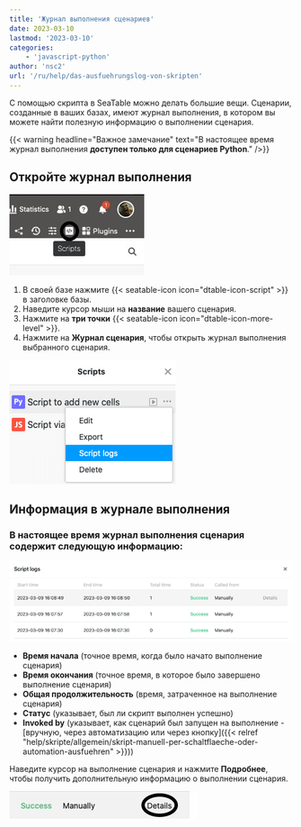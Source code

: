 ```yaml
---
title: 'Журнал выполнения сценариев'
date: 2023-03-10
lastmod: '2023-03-10'
categories:
    - 'javascript-python'
author: 'nsc2'
url: '/ru/help/das-ausfuehrungslog-von-skripten'
---
```


С помощью скрипта в SeaTable можно делать большие вещи. Сценарии, созданные в ваших базах, имеют журнал выполнения, в котором вы можете найти полезную информацию о выполнении сценария.

{{< warning  headline="Важное замечание"  text="В настоящее время журнал выполнения **доступен только для сценариев Python**." />}}

## Откройте журнал выполнения

![Откройте журнал выполнения](images/Anlegen-eines-Skriptes.jpg)

1. В своей базе нажмите {{< seatable-icon icon="dtable-icon-script" >}} в заголовке базы.
2. Наведите курсор мыши на **название** вашего сценария.
3. Нажмите на **три точки** {{< seatable-icon icon="dtable-icon-more-level" >}}.
4. Нажмите на **Журнал сценария**, чтобы открыть журнал выполнения выбранного сценария.

![Открытие журнала выполнения сценария](images/open-script-log.png)

## Информация в журнале выполнения

### В настоящее время журнал выполнения сценария содержит следующую информацию:

![Информация, которую можно найти в журнале выполнения сценария](images/information-in-a-script-log.png)

- **Время начала** (точное время, когда было начато выполнение сценария)
- **Время окончания** (точное время, в которое было завершено выполнение сценария)
- **Общая продолжительность** (время, затраченное на выполнение сценария)
- **Статус** (указывает, был ли скрипт выполнен успешно)
- **Invoked by** (указывает, как сценарий был запущен на выполнение - [вручную, через автоматизацию или через кнопку]({{< relref "help/skripte/allgemein/skript-manuell-per-schaltflaeche-oder-automation-ausfuehren" >}}))

Наведите курсор на выполнение сценария и нажмите **Подробнее**, чтобы получить дополнительную информацию о выполнении сценария.

![Для получения более подробной информации нажмите на Подробнее в журнале выполнения сценария ](images/open-details.jpg)
